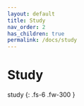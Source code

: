 ```yaml
---
layout: default
title: Study
nav_order: 2
has_children: true
permalink: /docs/study
---
```


# Study

study
{: .fs-6 .fw-300 }
